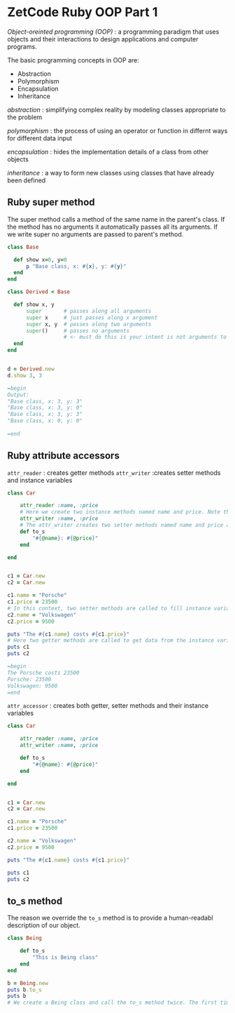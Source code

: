 # ZetCode Ruby OOP Part 1

*Object-oreinted programming (OOP)*
: a programming paradigm that uses objects and their interactions to design applications and computer programs.

The basic programming concepts in OOP are:
  - Abstraction
  - Polymorphism
  - Encapsulation
  - Inheritance

*abstraction*
: simplifying complex reality by modeling classes appropriate to the problem

*polymorphism* 
: the process of using an operator or function in differnt ways for different data input

*encapsulation*
: hides the implementation details of a class from other objects

*inheritance*
: a way to form new classes using classes that have already been defined


## Ruby super method ##

The super method calls a method of the same name in the parent's class. If the method has no arguments it automatically passes all its arguments. If we write super no arguments are passed to parent's method.

```ruby
class Base

  def show x=0, y=0
      p "Base class, x: #{x}, y: #{y}"
  end
end

class Derived < Base

  def show x, y
      super       # passes along all arguments
      super x     # just passes along x argument
      super x, y  # passes along two arguments
      super()     # passes no arguments 
                  # <- must do this is your intent is not arguments to pasee
  end
end


d = Derived.new
d.show 3, 3

=begin
Output:
"Base class, x: 3, y: 3"
"Base class, x: 3, y: 0"
"Base class, x: 3, y: 3"
"Base class, x: 0, y: 0"
  
=end
```

## Ruby attribute accessors

`attr_reader` 
: creates getter methods
`attr_writer`
:creates setter methods and instance variables
```ruby
class Car

    attr_reader :name, :price
    # Here we create two instance methods named name and price. Note that the attr_reader takes symbols of methods as parameters.
    attr_writer :name, :price
    # The attr_writer creates two setter methods named name and price and two instance variables, @name and @price.
    def to_s
        "#{@name}: #{@price}"
    end

end


c1 = Car.new
c2 = Car.new

c1.name = "Porsche"
c1.price = 23500
# In this context, two setter methods are called to fill instance variables with some data.
c2.name = "Volkswagen"
c2.price = 9500

puts "The #{c1.name} costs #{c1.price}"
# Here two getter methods are called to get data from the instance variables of the c1 object.
puts c1
puts c2

=begin
The Porsche costs 23500
Porsche: 23500
Volkswagen: 9500
=end
```

`attr_accessor`
: creates both getter, setter methods and their instance variables

```ruby
class Car

    attr_reader :name, :price
    attr_writer :name, :price

    def to_s
        "#{@name}: #{@price}"
    end

end


c1 = Car.new
c2 = Car.new

c1.name = "Porsche"
c1.price = 23500

c2.name = "Volkswagen"
c2.price = 9500

puts "The #{c1.name} costs #{c1.price}"

puts c1
puts c2
```

## to_s method

The reason we override the `to_s` method is to provide a human-readabl description of our object.

```ruby
class Being

    def to_s
        "This is Being class"
    end
end

b = Being.new
puts b.to_s
puts b
# We create a Being class and call the to_s method twice. The first time explicitly, the second time implicitly.
```